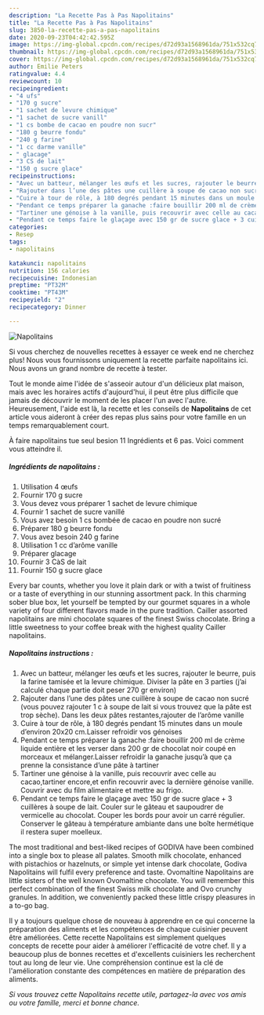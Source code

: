 ```yaml
---
description: "La Recette Pas à Pas Napolitains"
title: "La Recette Pas à Pas Napolitains"
slug: 3850-la-recette-pas-a-pas-napolitains
date: 2020-09-23T04:42:42.595Z
image: https://img-global.cpcdn.com/recipes/d72d93a1568961da/751x532cq70/napolitains-photo-principale-de-la-recette.jpg
thumbnail: https://img-global.cpcdn.com/recipes/d72d93a1568961da/751x532cq70/napolitains-photo-principale-de-la-recette.jpg
cover: https://img-global.cpcdn.com/recipes/d72d93a1568961da/751x532cq70/napolitains-photo-principale-de-la-recette.jpg
author: Emilie Peters
ratingvalue: 4.4
reviewcount: 10
recipeingredient:
- "4 ufs"
- "170 g sucre"
- "1 sachet de levure chimique"
- "1 sachet de sucre vanill"
- "1 cs bombe de cacao en poudre non sucr"
- "180 g beurre fondu"
- "240 g farine"
- "1 cc darme vanille"
- " glacage"
- "3 CS de lait"
- "150 g sucre glace"
recipeinstructions:
- "Avec un batteur, mélanger les œufs et les sucres, rajouter le beurre, puis la farine tamisée et la levure chimique. Diviser la pâte en 3 parties (j’ai calculé chaque partie doit peser 270 gr environ)"
- "Rajouter dans l’une des pâtes une cuillère à soupe de cacao non sucré (vous pouvez rajouter 1 c à soupe de lait si vous trouvez que la pâte est trop sèche). Dans les deux pâtes restantes,rajouter de l’arôme vanille"
- "Cuire à tour de rôle, à 180 degrés pendant 15 minutes dans un moule d’environ 20x20 cm.Laisser refroidir vos génoises"
- "Pendant ce temps préparer la ganache :faire bouillir 200 ml de crème liquide entière et les verser dans 200 gr de chocolat noir coupé en morceaux et mélanger.Laisser refroidir la ganache jusqu’à que ça prenne la consistance d’une pâte à tartiner"
- "Tartiner une génoise à la vanille, puis recouvrir avec celle au cacao,tartiner encore,et enfin recouvrir avec la dernière génoise vanille. Couvrir avec du film alimentaire et mettre au frigo."
- "Pendant ce temps faire le glaçage avec 150 gr de sucre glace + 3 cuillères à soupe de lait. Couler sur le gâteau et saupoudrer de vermicelle au chocolat. Couper les bords pour avoir un carré régulier. Conserver le gâteau à température ambiante dans une boîte hermétique il restera super moelleux."
categories:
- Resep
tags:
- napolitains

katakunci: napolitains 
nutrition: 156 calories
recipecuisine: Indonesian
preptime: "PT32M"
cooktime: "PT43M"
recipeyield: "2"
recipecategory: Dinner

---
```



![Napolitains](https://img-global.cpcdn.com/recipes/d72d93a1568961da/751x532cq70/napolitains-photo-principale-de-la-recette.jpg)

Si vous cherchez de nouvelles recettes à essayer ce week end ne cherchez plus! Nous vous fournissons uniquement la recette parfaite napolitains ici. Nous avons un grand nombre de recette à tester.

Tout le monde aime l'idée de s'asseoir autour d'un délicieux plat maison, mais avec les horaires actifs d'aujourd'hui, il peut être plus difficile que jamais de découvrir le moment de les placer l'un avec l'autre. Heureusement, l'aide est là, la recette et les conseils de <strong> Napolitains </strong> de cet article vous aideront à créer des repas plus sains pour votre famille en un temps remarquablement court.

<!--inarticleads1-->

À faire napolitains tue seul besion 11 Ingrédients et 6 pas. Voici comment vous atteindre il.

##### Ingrédients de napolitains :

1. Utilisation 4 œufs
1. Fournir 170 g sucre
1. Vous devez vous préparer 1 sachet de levure chimique
1. Fournir 1 sachet de sucre vanillé
1. Vous avez besoin 1 cs bombée de cacao en poudre non sucré
1. Préparer 180 g beurre fondu
1. Vous avez besoin 240 g farine
1. Utilisation 1 cc d’arôme vanille
1. Préparer  glacage
1. Fournir 3 CàS de lait
1. Fournir 150 g sucre glace


Every bar counts, whether you love it plain dark or with a twist of fruitiness or a taste of everything in our stunning assortment pack. In this charming sober blue box, let yourself be tempted by our gourmet squares in a whole variety of four different flavors made in the pure tradition. Cailler assorted napolitains are mini chocolate squares of the finest Swiss chocolate. Bring a little sweetness to your coffee break with the highest quality Cailler napolitains. 

<!--inarticleads2-->

##### Napolitains instructions :

1. Avec un batteur, mélanger les œufs et les sucres, rajouter le beurre, puis la farine tamisée et la levure chimique. Diviser la pâte en 3 parties (j’ai calculé chaque partie doit peser 270 gr environ)
1. Rajouter dans l’une des pâtes une cuillère à soupe de cacao non sucré (vous pouvez rajouter 1 c à soupe de lait si vous trouvez que la pâte est trop sèche). Dans les deux pâtes restantes,rajouter de l’arôme vanille
1. Cuire à tour de rôle, à 180 degrés pendant 15 minutes dans un moule d’environ 20x20 cm.Laisser refroidir vos génoises
1. Pendant ce temps préparer la ganache :faire bouillir 200 ml de crème liquide entière et les verser dans 200 gr de chocolat noir coupé en morceaux et mélanger.Laisser refroidir la ganache jusqu’à que ça prenne la consistance d’une pâte à tartiner
1. Tartiner une génoise à la vanille, puis recouvrir avec celle au cacao,tartiner encore,et enfin recouvrir avec la dernière génoise vanille. Couvrir avec du film alimentaire et mettre au frigo.
1. Pendant ce temps faire le glaçage avec 150 gr de sucre glace + 3 cuillères à soupe de lait. Couler sur le gâteau et saupoudrer de vermicelle au chocolat. Couper les bords pour avoir un carré régulier. Conserver le gâteau à température ambiante dans une boîte hermétique il restera super moelleux.


The most traditional and best-liked recipes of GODIVA have been combined into a single box to please all palates. Smooth milk chocolate, enhanced with pistachios or hazelnuts, or simple yet intense dark chocolate, Godiva Napolitains will fulfil every preference and taste. Ovomaltine Napolitains are little sisters of the well known Ovomaltine chocolate. You will remember this perfect combination of the finest Swiss milk chocolate and Ovo crunchy granules. In addition, we conveniently packed these little crispy pleasures in a to-go bag. 

<!--inarticleads1-->

<p>
Il y a toujours quelque chose de nouveau à apprendre en ce qui concerne la préparation des aliments et les compétences de chaque cuisinier peuvent être améliorées. Cette recette Napolitains est simplement quelques concepts de recette pour aider à améliorer l'efficacité de votre chef. Il y a beaucoup plus de bonnes recettes et d'excellents cuisiniers les recherchent tout au long de leur vie. Une compréhension continue est la clé de l'amélioration constante des compétences en matière de préparation des aliments.
</p>

<p>
<i>Si vous trouvez cette Napolitains recette utile, partagez-la avec vos amis ou votre famille, merci et bonne chance.</i>
</p>
